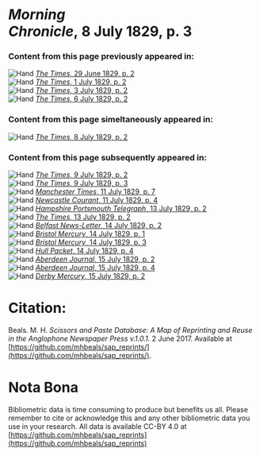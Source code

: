 # *Morning Chronicle*, 8 July 1829, p. 3  
  
### Content from this page previously appeared in:  
![Hand](http://scissorsandpaste.net/wp-content/uploads/2017/06/smallhandpointer.png) [*The Times*, 29 June 1829, p. 2](https://mhbeals.github.io/sap_html/The-Times/The-Times-29-June-1829-p-2)  
![Hand](http://scissorsandpaste.net/wp-content/uploads/2017/06/smallhandpointer.png) [*The Times*, 1 July 1829, p. 2](https://mhbeals.github.io/sap_html/The-Times/The-Times-1-July-1829-p-2)  
![Hand](http://scissorsandpaste.net/wp-content/uploads/2017/06/smallhandpointer.png) [*The Times*, 3 July 1829, p. 2](https://mhbeals.github.io/sap_html/The-Times/The-Times-3-July-1829-p-2)  
![Hand](http://scissorsandpaste.net/wp-content/uploads/2017/06/smallhandpointer.png) [*The Times*, 6 July 1829, p. 2](https://mhbeals.github.io/sap_html/The-Times/The-Times-6-July-1829-p-2)  
  
### Content from this page simeltaneously appeared in:  
![Hand](http://scissorsandpaste.net/wp-content/uploads/2017/06/smallhandpointer.png) [*The Times*, 8 July 1829, p. 2](https://mhbeals.github.io/sap_html/The-Times/The-Times-8-July-1829-p-2)  
  
### Content from this page subsequently appeared in:  
![Hand](http://scissorsandpaste.net/wp-content/uploads/2017/06/smallhandpointer.png) [*The Times*, 9 July 1829, p. 2](https://mhbeals.github.io/sap_html/The-Times/The-Times-9-July-1829-p-2)  
![Hand](http://scissorsandpaste.net/wp-content/uploads/2017/06/smallhandpointer.png) [*The Times*, 9 July 1829, p. 3](https://mhbeals.github.io/sap_html/The-Times/The-Times-9-July-1829-p-3)  
![Hand](http://scissorsandpaste.net/wp-content/uploads/2017/06/smallhandpointer.png) [*Manchester Times*, 11 July 1829, p. 7](https://mhbeals.github.io/sap_html/Manchester-Times/Manchester-Times-11-July-1829-p-7)  
![Hand](http://scissorsandpaste.net/wp-content/uploads/2017/06/smallhandpointer.png) [*Newcastle Courant*, 11 July 1829, p. 4](https://mhbeals.github.io/sap_html/Newcastle-Courant/Newcastle-Courant-11-July-1829-p-4)  
![Hand](http://scissorsandpaste.net/wp-content/uploads/2017/06/smallhandpointer.png) [*Hampshire Portsmouth Telegraph*, 13 July 1829, p. 2](https://mhbeals.github.io/sap_html/Hampshire-Portsmouth-Telegraph/Hampshire-Portsmouth-Telegraph-13-July-1829-p-2)  
![Hand](http://scissorsandpaste.net/wp-content/uploads/2017/06/smallhandpointer.png) [*The Times*, 13 July 1829, p. 2](https://mhbeals.github.io/sap_html/The-Times/The-Times-13-July-1829-p-2)  
![Hand](http://scissorsandpaste.net/wp-content/uploads/2017/06/smallhandpointer.png) [*Belfast News-Letter*, 14 July 1829, p. 2](https://mhbeals.github.io/sap_html/Belfast-News-Letter/Belfast-News-Letter-14-July-1829-p-2)  
![Hand](http://scissorsandpaste.net/wp-content/uploads/2017/06/smallhandpointer.png) [*Bristol Mercury*, 14 July 1829, p. 1](https://mhbeals.github.io/sap_html/Bristol-Mercury/Bristol-Mercury-14-July-1829-p-1)  
![Hand](http://scissorsandpaste.net/wp-content/uploads/2017/06/smallhandpointer.png) [*Bristol Mercury*, 14 July 1829, p. 3](https://mhbeals.github.io/sap_html/Bristol-Mercury/Bristol-Mercury-14-July-1829-p-3)  
![Hand](http://scissorsandpaste.net/wp-content/uploads/2017/06/smallhandpointer.png) [*Hull Packet*, 14 July 1829, p. 4](https://mhbeals.github.io/sap_html/Hull-Packet/Hull-Packet-14-July-1829-p-4)  
![Hand](http://scissorsandpaste.net/wp-content/uploads/2017/06/smallhandpointer.png) [*Aberdeen Journal*, 15 July 1829, p. 2](https://mhbeals.github.io/sap_html/Aberdeen-Journal/Aberdeen-Journal-15-July-1829-p-2)  
![Hand](http://scissorsandpaste.net/wp-content/uploads/2017/06/smallhandpointer.png) [*Aberdeen Journal*, 15 July 1829, p. 4](https://mhbeals.github.io/sap_html/Aberdeen-Journal/Aberdeen-Journal-15-July-1829-p-4)  
![Hand](http://scissorsandpaste.net/wp-content/uploads/2017/06/smallhandpointer.png) [*Derby Mercury*, 15 July 1829, p. 2](https://mhbeals.github.io/sap_html/Derby-Mercury/Derby-Mercury-15-July-1829-p-2)  


# Citation: 

Beals. M. H. *Scissors and Paste Database: A Map of Reprinting and Reuse in the Anglophone Newspaper Press v.1.0.1.* 2 June 2017. Available at [https://github.com/mhbeals/sap_reprints/](https://github.com/mhbeals/sap_reprints/). 

# Nota Bona

Bibliometric data is time consuming to produce but benefits us all. Please remember to cite or acknowledge this and any other bibliometric data you use in your research. All data is available CC-BY 4.0 at [https://github.com/mhbeals/sap_reprints](https://github.com/mhbeals/sap_reprints)